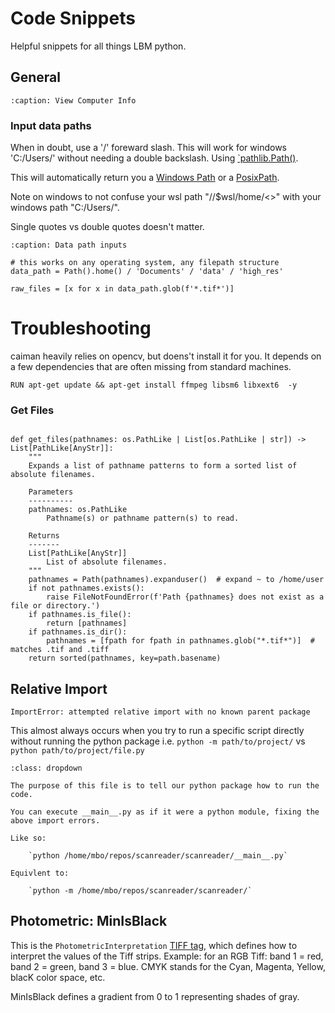 # Code Snippets

Helpful snippets for all things LBM python.

## General

```{code-block} python
:caption: View Computer Info

```


### Input data paths

When in doubt, use a '/' foreward slash. This will work for windows 'C:/Users/' without needing a double backslash.
Using [`pathlib.Path()](https://docs.python.org/3/library/pathlib.html#pathlib.Path).

This will automatically return you a [Windows Path](https://docs.python.org/3/library/pathlib.html#pathlib.PosixPath) or a [PosixPath](https://docs.python.org/3/library/pathlib.html#pathlib.WindowsPath).

Note on windows to not confuse your wsl path "//$wsl/home/<>" with your windows path "C:/Users/".

Single quotes vs double quotes doesn't matter.

```{code-block} python
:caption: Data path inputs

# this works on any operating system, any filepath structure
data_path = Path().home() / 'Documents' / 'data' / 'high_res'

raw_files = [x for x in data_path.glob(f'*.tif*')]

```

# Troubleshooting

caiman heavily relies on opencv, but doens't install it for you. It depends on a few dependencies that are often missing from standard machines. 

```{code-block} python
RUN apt-get update && apt-get install ffmpeg libsm6 libxext6  -y
```

### Get Files

```{code-block} python

def get_files(pathnames: os.PathLike | List[os.PathLike | str]) -> List[PathLike[AnyStr]]:
    """
    Expands a list of pathname patterns to form a sorted list of absolute filenames.

    Parameters
    ----------
    pathnames: os.PathLike
        Pathname(s) or pathname pattern(s) to read.

    Returns
    -------
    List[PathLike[AnyStr]]
        List of absolute filenames.
    """
    pathnames = Path(pathnames).expanduser()  # expand ~ to /home/user
    if not pathnames.exists():
        raise FileNotFoundError(f'Path {pathnames} does not exist as a file or directory.')
    if pathnames.is_file():
        return [pathnames]
    if pathnames.is_dir():
        pathnames = [fpath for fpath in pathnames.glob("*.tif*")]  # matches .tif and .tiff
    return sorted(pathnames, key=path.basename)

```

## Relative Import

`ImportError: attempted relative import with no known parent package`

This almost always occurs when you try to run a specific script directly without running the python package i.e. `python -m path/to/project/` vs `python path/to/project/file.py`

```{admonition} __main__.py
:class: dropdown

The purpose of this file is to tell our python package how to run the code.

You can execute __main__.py as if it were a python module, fixing the above import errors.

Like so:

    `python /home/mbo/repos/scanreader/scanreader/__main__.py`

Equivlent to:

    `python -m /home/mbo/repos/scanreader/scanreader/`

```

## Photometric: MinIsBlack

This is the `PhotometricInterpretation` [TIFF tag](https://www.loc.gov/preservation/digital/formats/content/tiff_tags.shtml), which defines how to interpret the values of the Tiff strips.
Example: for an RGB Tiff: band 1 = red, band 2 = green, band 3 = blue.
CMYK stands for the Cyan, Magenta, Yellow, blacK color space, etc.

MinIsBlack defines a gradient from 0 to 1 representing shades of gray.

